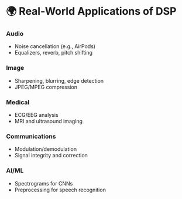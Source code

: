 # 🌍 Real-World Applications of DSP

### Audio
- Noise cancellation (e.g., AirPods)
- Equalizers, reverb, pitch shifting

### Image
- Sharpening, blurring, edge detection
- JPEG/MPEG compression

### Medical
- ECG/EEG analysis
- MRI and ultrasound imaging

### Communications
- Modulation/demodulation
- Signal integrity and correction

### AI/ML
- Spectrograms for CNNs
- Preprocessing for speech recognition
